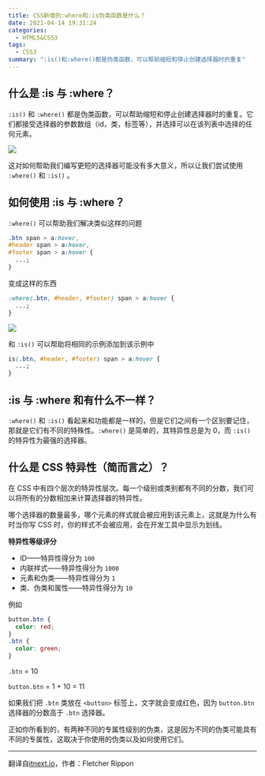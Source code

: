 ```yaml
---
title: CSS新增的:where和:is伪类函数是什么？
date: 2021-04-14 19:31:24
categories:
  - HTML5&CSS3
tags:
  - CSS3
summary: ":is()和:where()都是伪类函数，可以帮助缩短和停止创建选择器时的重复"
---
```


## 什么是 :is 与 :where？

`:is()` 和 `:where()` 都是伪类函数，可以帮助缩短和停止创建选择器时的重复。它们都接受选择器的参数数组（id，类，标签等），并选择可以在该列表中选择的任何元素。

<!-- more -->

![](http://myimgcloud.oss-cn-hangzhou.aliyuncs.com/202104/css-where-is/1.gif)

这对如何帮助我们编写更短的选择器可能没有多大意义，所以让我们尝试使用 `:where()` 和 `:is()` 。

## 如何使用 :is 与 :where？

`:where()` 可以帮助我们解决类似这样的问题

```css
.btn span > a:hover,
#header span > a:hover,
#footer span > a:hover {
  ...;
}
```

变成这样的东西

```css
:where(.btn, #header, #footer) span > a:hover {
  ...;
}
```

![](http://myimgcloud.oss-cn-hangzhou.aliyuncs.com/202104/css-where-is/2.gif)

和 `:is()` 可以帮助将相同的示例添加到该示例中

```css
is(.btn, #header, #footer) span > a:hover {
  ...;
}
```

## :is 与 :where 和有什么不一样？

`:where()` 和 `:is()` 看起来和功能都是一样的，但是它们之间有一个区别要记住，那就是它们有不同的特殊性。`:where()` 是简单的，其特异性总是为 0，而 `:is()` 的特异性为最强的选择器。

## 什么是 CSS 特异性（简而言之）？

在 CSS 中有四个层次的特异性层次。每一个级别或类别都有不同的分数，我们可以将所有的分数相加来计算选择器的特异性。

哪个选择器的数量最多，哪个元素的样式就会被应用到该元素上，这就是为什么有时当你写 CSS 时，你的样式不会被应用，会在开发工具中显示为划线。

**特异性等级评分**

- ID——特异性得分为 `100`
- 内联样式——特异性得分为 `1000`
- 元素和伪类——特异性得分为 `1`
- 类、伪类和属性——特异性得分为 `10`

例如

```css
button.btn {
  color: red;
}
.btn {
  color: green;
}
```

`.btn` = 10

`button.btn` = 1 + 10 = 11

如果我们把 `.btn` 类放在 `<button>` 标签上，文字就会变成红色，因为 `button.btn` 选择器的分数高于 `.btn` 选择器。

正如你所看到的，有两种不同的专属性级别的伪类，这是因为不同的伪类可能具有不同的专属性，这取决于你使用的伪类以及如何使用它们。

---

翻译自[itnext.io](https://itnext.io/css-where-is-pseudo-class-functions-33964d0de461)，作者：Fletcher Rippon
